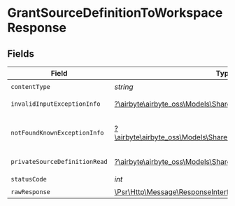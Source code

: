 # GrantSourceDefinitionToWorkspaceResponse


## Fields

| Field                                                                                                                 | Type                                                                                                                  | Required                                                                                                              | Description                                                                                                           |
| --------------------------------------------------------------------------------------------------------------------- | --------------------------------------------------------------------------------------------------------------------- | --------------------------------------------------------------------------------------------------------------------- | --------------------------------------------------------------------------------------------------------------------- |
| `contentType`                                                                                                         | *string*                                                                                                              | :heavy_check_mark:                                                                                                    | N/A                                                                                                                   |
| `invalidInputExceptionInfo`                                                                                           | [?\airbyte\airbyte_oss\Models\Shared\InvalidInputExceptionInfo](../../models/shared/InvalidInputExceptionInfo.md)     | :heavy_minus_sign:                                                                                                    | Input failed validation                                                                                               |
| `notFoundKnownExceptionInfo`                                                                                          | [?\airbyte\airbyte_oss\Models\Shared\NotFoundKnownExceptionInfo](../../models/shared/NotFoundKnownExceptionInfo.md)   | :heavy_minus_sign:                                                                                                    | Object with given id was not found.                                                                                   |
| `privateSourceDefinitionRead`                                                                                         | [?\airbyte\airbyte_oss\Models\Shared\PrivateSourceDefinitionRead](../../models/shared/PrivateSourceDefinitionRead.md) | :heavy_minus_sign:                                                                                                    | Successful operation                                                                                                  |
| `statusCode`                                                                                                          | *int*                                                                                                                 | :heavy_check_mark:                                                                                                    | N/A                                                                                                                   |
| `rawResponse`                                                                                                         | [\Psr\Http\Message\ResponseInterface](https://www.php-fig.org/psr/psr-7/#33-psrhttpmessageresponseinterface)          | :heavy_minus_sign:                                                                                                    | N/A                                                                                                                   |